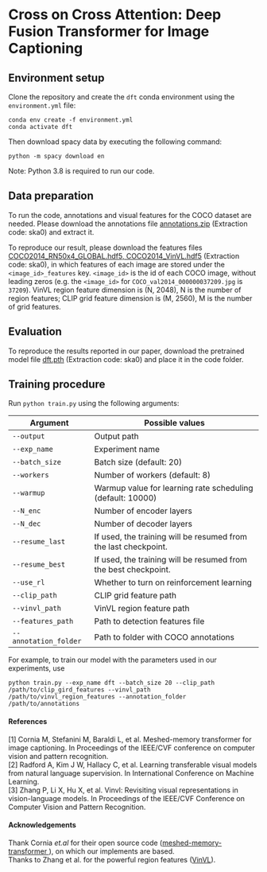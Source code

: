 # Cross on Cross Attention: Deep Fusion Transformer for Image Captioning

## Environment setup
Clone the repository and create the `dft` conda environment using the `environment.yml` file:
```
conda env create -f environment.yml
conda activate dft
```

Then download spacy data by executing the following command:
```
python -m spacy download en
```

Note: Python 3.8 is required to run our code. 


## Data preparation
To run the code, annotations and visual features for the COCO dataset are needed. Please download the annotations file [annotations.zip](https://pan.baidu.com/s/17ik-2OZGFaQ5-AzCCWkL9w) (Extraction code: ska0) and extract it.

To reproduce our result, please download the features files [COCO2014_RN50x4_GLOBAL.hdf5, COCO2014_VinVL.hdf5](https://pan.baidu.com/s/17ik-2OZGFaQ5-AzCCWkL9w) (Extraction code: ska0), in which features of each image are stored under the `<image_id>_features` key. `<image_id>` is the id of each COCO image, without leading zeros (e.g. the `<image_id>` for `COCO_val2014_000000037209.jpg` is `37209`). VinVL region feature dimension is (N, 2048), N is the number of region features; CLIP grid feature dimension is (M, 2560), M is the number of grid features.


## Evaluation
To reproduce the results reported in our paper, download the pretrained model file [dft.pth](https://pan.baidu.com/s/17ik-2OZGFaQ5-AzCCWkL9w) (Extraction code: ska0) and place it in the code folder.


## Training procedure
Run `python train.py` using the following arguments:

| Argument | Possible values |
|------|------|
| `--output` | Output path|
| `--exp_name` | Experiment name|
| `--batch_size` | Batch size (default: 20) |
| `--workers` | Number of workers (default: 8) |
| `--warmup` | Warmup value for learning rate scheduling (default: 10000) |
| `--N_enc` | Number of encoder layers|
| `--N_dec` | Number of decoder layers|
| `--resume_last` | If used, the training will be resumed from the last checkpoint. |
| `--resume_best` | If used, the training will be resumed from the best checkpoint. |
| `--use_rl` | Whether to turn on reinforcement learning|
| `--clip_path` | CLIP grid feature path|
| `--vinvl_path` | VinVL region feature path|
| `--features_path` | Path to detection features file |
| `--annotation_folder` | Path to folder with COCO annotations |

For example, to train our model with the parameters used in our experiments, use
```
python train.py --exp_name dft --batch_size 20 --clip_path /path/to/clip_gird_features --vinvl_path /path/to/vinvl_region_features --annotation_folder /path/to/annotations
```

#### References
[1] Cornia M, Stefanini M, Baraldi L, et al. Meshed-memory transformer for image captioning. In Proceedings of the IEEE/CVF conference on computer vision and pattern recognition.  
[2] Radford A, Kim J W, Hallacy C, et al. Learning transferable visual models from natural language supervision. In International Conference on Machine Learning.  
[3] Zhang P, Li X, Hu X, et al. Vinvl: Revisiting visual representations in vision-language models. In Proceedings of the IEEE/CVF Conference on Computer Vision and Pattern Recognition.

#### Acknowledgements
Thank Cornia _et.al_ for their open source code ([meshed-memory-transformer
](https://github.com/aimagelab/meshed-memory-transformer)), on which our implements are based.  
Thanks to Zhang et al. for the powerful region features ([VinVL](https://github.com/pzzhang/VinVL)).
